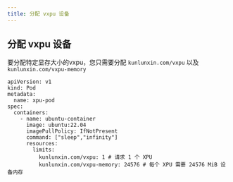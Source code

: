 ```yaml
---
title: 分配 vxpu 设备
---
```


## 分配 vxpu 设备

要分配特定显存大小的vxpu，您只需要分配 `kunlunxin.com/vxpu` 以及 `kunlunxin.com/vxpu-memory`

```
apiVersion: v1
kind: Pod
metadata:
  name: xpu-pod
spec:
  containers:
    - name: ubuntu-container
      image: ubuntu:22.04
      imagePullPolicy: IfNotPresent
      command: ["sleep","infinity"]
      resources:
        limits:
          kunlunxin.com/vxpu: 1 # 请求 1 个 XPU
          kunlunxin.com/vxpu-memory: 24576 # 每个 XPU 需要 24576 MiB 设备内存
```